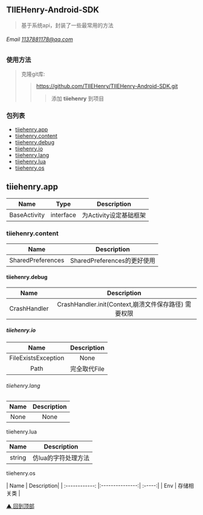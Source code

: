 ## TIIEHenry-Android-SDK
>基于系统api，封装了一些最常用的方法  
###### Email <1137881178@qq.com> 

### 使用方法
>克隆git库:   
>>https://github.com/TIIEHenry/TIIEHenry-Android-SDK.git  
>>>添加 **tiiehenry** 到项目

### 包列表
> 
* [tiiehenry.app](#app)  
* [tiiehenry.content](#content)  
* [tiiehenry.debug](#debug)  
* [tiiehenry.io](#io)  
* [tiiehenry.lang](#lang)  
* [tiiehenry.lua](#lua)  
* [tiiehenry.os](#os)  


 
<h2 id="app">tiiehenry.app</h2>  

| Name | Type  | Description |
| :------------: |:---------------:| :-----:|
| BaseActivity | interface | 为Activity设定基础框架  |


<h3 id="content">tiiehenry.content</h3>  

| Name | Description|
| :------------: | :-----:|
| SharedPreferences | SharedPreferences的更好使用  |


<h4 id="debug">tiiehenry.debug</h4>  

| Name | Description|
| :------------: | :-----:|
| CrashHandler | CrashHandler.init(Context,崩溃文件保存路径) 需要权限 |


<h5 id="io">tiiehenry.io</h5>  

| Name | Description |
| :------------: | :-----:|
| FileExistsException | None |
| Path | 完全取代File  |

<h6 id="lang">tiiehenry.lang</h6>  

| Name | Description|
| :------------:| :-----:|
| None | None  |

<h7 id="lua">tiiehenry.lua</h7>  

| Name  | Description|
| :------------: | :-----:|
| string | 仿lua的字符处理方法  |

<h8 id="os">tiiehenry.os</h8>  

| Name  | Description|
| :------------: |:---------------:| :-----:|
| Env | 存储相关类  |

[▲ 回到顶部](#top)
